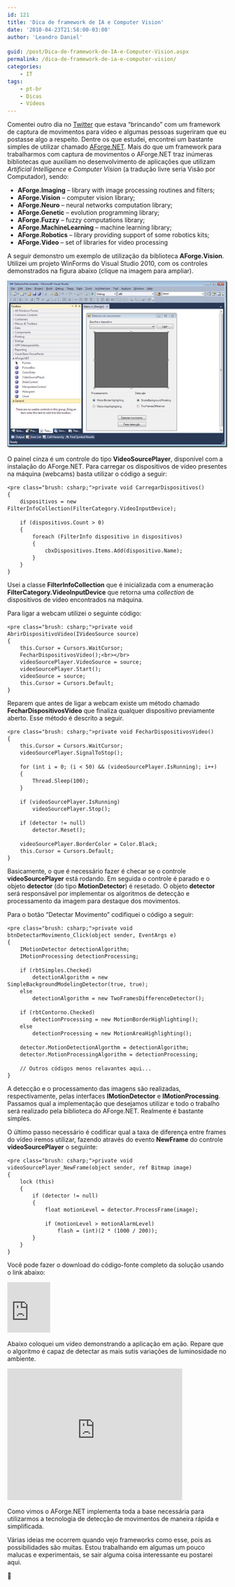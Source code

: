 ```yaml
---
id: 121
title: 'Dica de framework de IA e Computer Vision'
date: '2010-04-23T21:58:00-03:00'
author: 'Leandro Daniel'

guid: /post/Dica-de-framework-de-IA-e-Computer-Vision.aspx
permalink: /dica-de-framework-de-ia-e-computer-vision/
categories:
    - IT
tags:
    - pt-br
    - Dicas
    - Vídeos
---
```


Comentei outro dia no [Twitter](http://twitter.com/leandronet) que estava “brincando” com um framework de captura de movimentos para vídeo e algumas pessoas sugeriram que eu postasse algo a respeito. Dentre os que estudei, encontrei um bastante simples de utilizar chamado [AForge.NET](http://code.google.com/p/aforge/). Mais do que um framework para trabalharmos com captura de movimentos o AForge.NET traz inúmeras bibliotecas que auxiliam no desenvolvimento de aplicações que utilizam *Artificial Intelligence* e *Computer Vision* (a tradução livre seria Visão por Computador), sendo:

- **AForge.Imaging** – library with image processing routines and filters;
- **AForge.Vision** – computer vision library;
- **AForge.Neuro** – neural networks computation library;
- **AForge.Genetic** – evolution programming library;
- **AForge.Fuzzy** – fuzzy computations library;
- **AForge.MachineLearning** – machine learning library;
- **AForge.Robotics** – library providing support of some robotics kits;
- **AForge.Video** – set of libraries for video processing

A seguir demonstro um exemplo de utilização da biblioteca **AForge.Vision**. Utilizei um projeto WinForms do Visual Studio 2010, com os controles demonstrados na figura abaixo (clique na imagem para ampliar).

[![detectorMovimento](/assets/pics/detectorMovimento_thumb.jpg "detectorMovimento")](/assets/pics/detectorMovimento.jpg)

O painel cinza é um controle do tipo **VideoSourcePlayer**, disponível com a instalação do AForge.NET. Para carregar os dispositivos de vídeo presentes na máquina (webcams) basta utilizar o código a seguir:

```
<pre class="brush: csharp;">private void CarregarDispositivos()
{
    dispositivos = new FilterInfoCollection(FilterCategory.VideoInputDevice);

    if (dispositivos.Count > 0)
    {
        foreach (FilterInfo dispositivo in dispositivos)
        {
            cbxDispositivos.Items.Add(dispositivo.Name);
        }
    }
}
```

   
Usei a classe **FilterInfoCollection** que é inicializada com a enumeração **FilterCategory.VideoInputDevice** que retorna uma *collection* de dispositivos de vídeo encontrados na máquina.

Para ligar a webcam utilizei o seguinte código:

```
<pre class="brush: csharp;">private void AbrirDispositivoVideo(IVideoSource source)
{
    this.Cursor = Cursors.WaitCursor;            
    FecharDispositivosVideo();<br></br>
    videoSourcePlayer.VideoSource = source;
    videoSourcePlayer.Start();
    videoSource = source;
    this.Cursor = Cursors.Default;
}
```

Reparem que antes de ligar a webcam existe um método chamado **FecharDispositivosVideo** que finaliza qualquer dispositivo previamente aberto. Esse método é descrito a seguir.

```
<pre class="brush: csharp;">private void FecharDispositivosVideo()
{
    this.Cursor = Cursors.WaitCursor;
    videoSourcePlayer.SignalToStop();

    for (int i = 0; (i < 50) && (videoSourcePlayer.IsRunning); i++)
    {
        Thread.Sleep(100);
    }

    if (videoSourcePlayer.IsRunning)
        videoSourcePlayer.Stop();

    if (detector != null)
        detector.Reset();

    videoSourcePlayer.BorderColor = Color.Black;
    this.Cursor = Cursors.Default;
}
```

Basicamente, o que é necessário fazer é checar se o controle **videoSourcePlayer** está rodando. Em seguida o controle é parado e o objeto **detector** (do tipo **MotionDetector**) é resetado. O objeto **detector** será responsável por implementar os algoritmos de detecção e processamento da imagem para destaque dos movimentos.

Para o botão “Detectar Movimento” codifiquei o código a seguir:

```
<pre class="brush: csharp;">private void btnDetectarMovimento_Click(object sender, EventArgs e)
{
    IMotionDetector detectionAlgorithm;            
    IMotionProcessing detectionProcessing;

    if (rbtSimples.Checked)
        detectionAlgorithm = new SimpleBackgroundModelingDetector(true, true);
    else
        detectionAlgorithm = new TwoFramesDifferenceDetector();

    if (rbtContorno.Checked)
        detectionProcessing = new MotionBorderHighlighting();
    else                
        detectionProcessing = new MotionAreaHighlighting();
    
    detector.MotionDetectionAlgorthm = detectionAlgorithm;
    detector.MotionProcessingAlgorithm = detectionProcessing;

    // Outros códigos menos relavantes aqui...
}
```

A detecção e o processamento das imagens são realizadas, respectivamente, pelas interfaces **IMotionDetector** e **IMotionProcessing**. Passamos qual a implementação que desejamos utilizar e todo o trabalho será realizado pela biblioteca do AForge.NET. Realmente é bastante simples.

O último passo necessário é codificar qual a taxa de diferença entre frames do vídeo iremos utilizar, fazendo através do evento **NewFrame** do controle **videoSourcePlayer** o seguinte:

```
<pre class="brush: csharp;">private void videoSourcePlayer_NewFrame(object sender, ref Bitmap image)
{
    lock (this)
    {
        if (detector != null)
        {
            float motionLevel = detector.ProcessFrame(image);

            if (motionLevel > motionAlarmLevel)
                flash = (int)(2 * (1000 / 200));
        }
    }
}
```

Você pode fazer o download do código-fonte completo da solução usando o link abaixo:

<iframe frameborder="0" marginheight="0" marginwidth="0" scrolling="no" src="http://cid-682bb4abc622d264.skydrive.live.com/embedicon.aspx/.Public/DetectorMovimento.zip" style="padding-bottom: 0px; background-color: #fcfcfc; padding-left: 0px; width: 98px; padding-right: 0px; height: 115px; padding-top: 0px" title="Preview"></iframe>

   
Abaixo coloquei um vídeo demonstrando a aplicação em ação. Repare que o algoritmo é capaz de detectar as mais sutis variações de luminosidade no ambiente.

<object height="300" width="400"><param name="allowfullscreen" value="true"></param><param name="allowscriptaccess" value="always"></param><param name="movie" value="http://vimeo.com/moogaloop.swf?clip_id=11173153&server=vimeo.com&show_title=1&show_byline=1&show_portrait=0&color=&fullscreen=1"></param><embed allowfullscreen="true" allowscriptaccess="always" height="300" src="http://vimeo.com/moogaloop.swf?clip_id=11173153&server=vimeo.com&show_title=1&show_byline=1&show_portrait=0&color=&fullscreen=1" type="application/x-shockwave-flash" width="400"></embed></object>

Como vimos o AForge.NET implementa toda a base necessária para utilizarmos a tecnologia de detecção de movimentos de maneira rápida e simplificada.

Várias ideias me ocorrem quando vejo frameworks como esse, pois as possibilidades são muitas. Estou trabalhando em algumas um pouco malucas e experimentais, se sair alguma coisa interessante eu postarei aqui.

🙂
